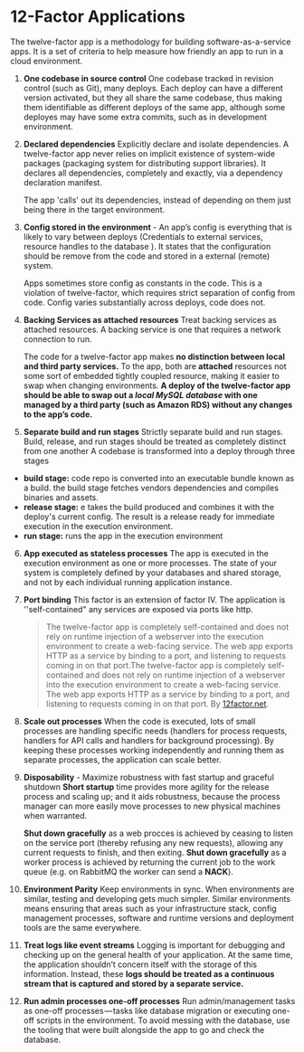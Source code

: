 # 12-Factor Applications
The twelve-factor app is a methodology for building software-as-a-service apps. It is a set of criteria to help measure how friendly an app to run in a cloud environment.

1. **One codebase in source control**
One codebase tracked in revision control (such as Git), many deploys. Each deploy can have a different version activated, but they all share the same codebase, thus making them identifiable as different deploys of the same app, although some deployes may have some extra commits, such as in development environment.

2. **Declared dependencies**
Explicitly declare and isolate dependencies. A twelve-factor app never relies on implicit existence of system-wide packages (packaging system for distributing support libraries). It declares all dependencies, completely and exactly, via a dependency declaration manifest. 

	The app 'calls' out its dependencies, instead of depending on them just being there in the target environment.

3. **Config stored in the environment** -
An app’s config is everything that is likely to vary between deploys (Credentials to external services, resource handles to the database ). It states that the configuration should be remove from the code and stored in a external (remote) system. 

	Apps sometimes store config as constants in the code. This is a violation of twelve-factor, which requires strict separation of config from code. Config varies substantially across deploys, code does not.

4. **Backing Services as attached resources**
Treat backing services as attached resources. A backing service is one that requires a network connection to run.

	The code for a twelve-factor app makes **no distinction between local and third party services.** To the app, both are **attached** resources not some sort of embedded tightly coupled resource, making it easier to swap when changing environments. **A deploy of the twelve-factor app should be able to swap out a *local MySQL database* with one managed by a third party (such as Amazon RDS) without any changes to the app’s code.** 

5. **Separate build and run stages**
Strictly separate build and run stages. Build, release, and run stages should be treated as completely distinct from one another
A codebase is transformed into a deploy through three stages
- **build stage:** code repo is converted into an executable bundle known as a build. the build stage fetches vendors dependencies and compiles binaries and assets.
- **release stage:** e takes the build produced and combines it with the deploy's current config. The result is a release ready for immediate execution in the execution environment.
- **run stage:** runs the app in the execution environment

6. **App executed as stateless processes**
The app is executed in the execution environment as one or more processes. The state of your system is completely defined by your databases and shared storage, and not by each individual running application instance.

7. **Port binding**
This factor is an extension of factor IV. The application is ''self-contained" any services are exposed via ports like http. 

	> The twelve-factor app is completely self-contained and does not rely on runtime injection of a webserver into the execution environment to create a web-facing service. The web app exports HTTP as a service by binding to a port, and listening to requests coming in on that port.The twelve-factor app is completely self-contained and does not rely on runtime injection of a webserver into the execution environment to create a web-facing service. The web app exports HTTP as a service by binding to a port, and listening to requests coming in on that port. By [12factor.net](https://12factor.net/port-binding ).

9. **Scale out processes**
When the code is executed, lots of small processes are handling specific needs (handlers for process requests, handlers for API calls and handlers for background processing). By keeping these processes working independently and running them as separate processes, the application can scale better.

10. **Disposability** - Maximize robustness with fast startup and graceful shutdown
**Short startup** time provides more agility for the release process and scaling up; and it aids robustness, because the process manager can more easily move processes to new physical machines when warranted. 

	**Shut down gracefully** as a web procces  is achieved by ceasing to listen on the service port (thereby refusing any new requests), allowing any current requests to finish, and then exiting. **Shut down gracefully** as a worker process  is achieved by returning the current job to the work queue (e.g. on RabbitMQ the worker can send a **NACK**).
  
11. **Environment Parity** 
Keep environments in sync. When environments are similar, testing and developing gets much simpler. Similar environments means ensuring that areas such as your infrastructure stack, config management processes, software and runtime versions and deployment tools are the same everywhere.

12. **Treat logs like event streams**
Logging is important for debugging and checking up on the general health of your application. At the same time, the application shouldn’t concern itself with the storage of this information. Instead, these **logs should be treated as a continuous stream that is captured and stored by a separate service.**

13. **Run admin processes  one-off processes**
Run admin/management tasks as one-off processes — tasks like database migration or executing one-off scripts in the environment. To avoid messing with the database, use the tooling that were built alongside the app to go and check the database.

